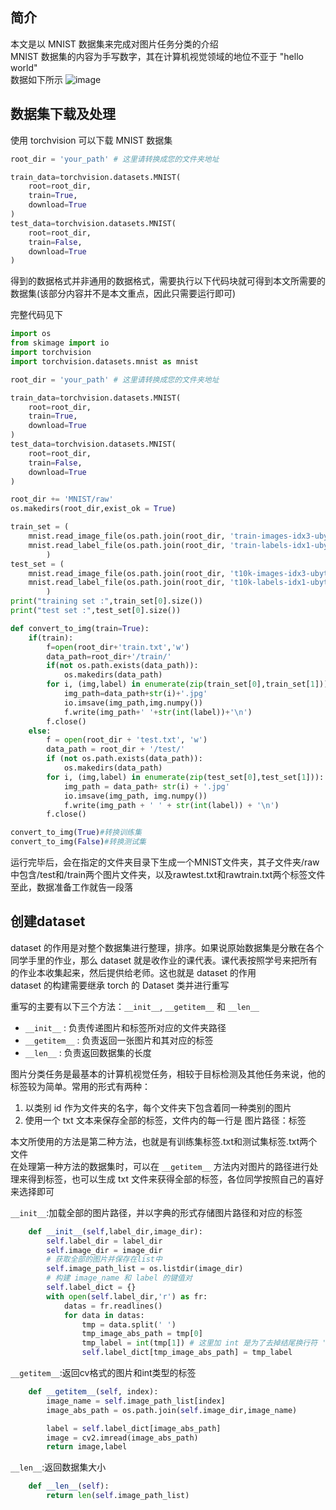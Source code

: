 ## 简介
本文是以 MNIST 数据集来完成对图片任务分类的介绍  
MNIST 数据集的内容为手写数字，其在计算机视觉领域的地位不亚于 "hello world"  
数据如下所示
![image](https://github.com/CloseYYLab/YiliYili/assets/56760687/9cf61d3c-08f3-4be0-bdaf-05ffe034f789)

## 数据集下载及处理
使用 torchvision 可以下载 MNIST 数据集  
```python
root_dir = 'your_path' # 这里请转换成您的文件夹地址

train_data=torchvision.datasets.MNIST(
    root=root_dir,
    train=True,
    download=True
)
test_data=torchvision.datasets.MNIST(
    root=root_dir,
    train=False,
    download=True
)
```

得到的数据格式并非通用的数据格式，需要执行以下代码块就可得到本文所需要的数据集(该部分内容并不是本文重点，因此只需要运行即可)  

完整代码见下
```python
import os
from skimage import io
import torchvision
import torchvision.datasets.mnist as mnist

root_dir = 'your_path' # 这里请转换成您的文件夹地址

train_data=torchvision.datasets.MNIST(
    root=root_dir,
    train=True,
    download=True
)
test_data=torchvision.datasets.MNIST(
    root=root_dir,
    train=False,
    download=True
)

root_dir += 'MNIST/raw'
os.makedirs(root_dir,exist_ok = True)

train_set = (
    mnist.read_image_file(os.path.join(root_dir, 'train-images-idx3-ubyte')),
    mnist.read_label_file(os.path.join(root_dir, 'train-labels-idx1-ubyte'))
        )
test_set = (
    mnist.read_image_file(os.path.join(root_dir, 't10k-images-idx3-ubyte')),
    mnist.read_label_file(os.path.join(root_dir, 't10k-labels-idx1-ubyte'))
        )
print("training set :",train_set[0].size())
print("test set :",test_set[0].size())

def convert_to_img(train=True):
    if(train):
        f=open(root_dir+'train.txt','w')
        data_path=root_dir+'/train/'
        if(not os.path.exists(data_path)):
            os.makedirs(data_path)
        for i, (img,label) in enumerate(zip(train_set[0],train_set[1])):
            img_path=data_path+str(i)+'.jpg'
            io.imsave(img_path,img.numpy())
            f.write(img_path+' '+str(int(label))+'\n')
        f.close()
    else:
        f = open(root_dir + 'test.txt', 'w')
        data_path = root_dir + '/test/'
        if (not os.path.exists(data_path)):
            os.makedirs(data_path)
        for i, (img,label) in enumerate(zip(test_set[0],test_set[1])):
            img_path = data_path+ str(i) + '.jpg'
            io.imsave(img_path, img.numpy())
            f.write(img_path + ' ' + str(int(label)) + '\n')
        f.close()

convert_to_img(True)#转换训练集
convert_to_img(False)#转换测试集
```
运行完毕后，会在指定的文件夹目录下生成一个MNIST文件夹，其子文件夹/raw中包含/test和/train两个图片文件夹，以及rawtest.txt和rawtrain.txt两个标签文件  
至此，数据准备工作就告一段落

## 创建dataset
dataset 的作用是对整个数据集进行整理，排序。如果说原始数据集是分散在各个同学手里的作业，那么 dataset 就是收作业的课代表。课代表按照学号来把所有的作业本收集起来，然后提供给老师。这也就是 dataset 的作用  
dataset 的构建需要继承 torch 的 Dataset 类并进行重写  

重写的主要有以下三个方法：`__init__`, `__getitem__` 和 `__len__`   

- `__init__` : 负责传递图片和标签所对应的文件夹路径
- `__getitem__` : 负责返回一张图片和其对应的标签
- `__len__`  : 负责返回数据集的长度


图片分类任务是最基本的计算机视觉任务，相较于目标检测及其他任务来说，他的标签较为简单。常用的形式有两种：  
1. 以类别 id 作为文件夹的名字，每个文件夹下包含着同一种类别的图片
2. 使用一个 txt 文本来保存全部的标签，文件内的每一行是 图片路径：标签

本文所使用的方法是第二种方法，也就是有训练集标签.txt和测试集标签.txt两个文件  
在处理第一种方法的数据集时，可以在 `__getitem__` 方法内对图片的路径进行处理来得到标签，也可以生成 txt 文件来获得全部的标签，各位同学按照自己的喜好来选择即可  

`__init__`:加载全部的图片路径，并以字典的形式存储图片路径和对应的标签
```python
    def __init__(self,label_dir,image_dir):
        self.label_dir = label_dir
        self.image_dir = image_dir
        # 获取全部的图片并保存在list中
        self.image_path_list = os.listdir(image_dir)
        # 构建 image_name 和 label 的键值对
        self.label_dict = {}
        with open(self.label_dir,'r') as fr:
            datas = fr.readlines()
            for data in datas:
                tmp = data.split(' ')
                tmp_image_abs_path = tmp[0]
                tmp_label = int(tmp[1]) # 这里加 int 是为了去掉结尾换行符 '\n'
                self.label_dict[tmp_image_abs_path] = tmp_label
```

`__getitem__`:返回cv格式的图片和int类型的标签
```python
    def __getitem__(self, index):
        image_name = self.image_path_list[index]
        image_abs_path = os.path.join(self.image_dir,image_name)

        label = self.label_dict[image_abs_path]
        image = cv2.imread(image_abs_path)
        return image,label
```

`__len__`:返回数据集大小
```python
    def __len__(self):
        return len(self.image_path_list)
```
